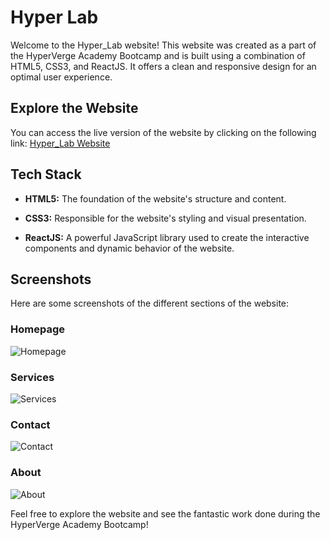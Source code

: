 # Hyper Lab

Welcome to the Hyper_Lab website! This website was created as a part of the HyperVerge Academy Bootcamp and is built using a combination of HTML5, CSS3, and ReactJS. It offers a clean and responsive design for an optimal user experience.

## Explore the Website

You can access the live version of the website by clicking on the following link: [Hyper_Lab Website](https://i1s-rishabh.github.io/Hyper_Lab/)

## Tech Stack

- **HTML5:** The foundation of the website's structure and content.

- **CSS3:** Responsible for the website's styling and visual presentation.

- **ReactJS:** A powerful JavaScript library used to create the interactive components and dynamic behavior of the website.

## Screenshots

Here are some screenshots of the different sections of the website:

### Homepage
![Homepage](https://user-images.githubusercontent.com/43880492/121472162-6e934500-c9de-11eb-8c8d-fb4e948056f4.PNG)

### Services
![Services](https://user-images.githubusercontent.com/43880492/121472226-85d23280-c9de-11eb-88d7-41ef949eab6d.PNG)

### Contact 
![Contact](https://user-images.githubusercontent.com/43880492/121472277-97b3d580-c9de-11eb-81e3-d5ed43cc9c41.PNG)

### About
![About](https://user-images.githubusercontent.com/43880492/121472313-a3070100-c9de-11eb-9621-61665f975746.PNG)

Feel free to explore the website and see the fantastic work done during the HyperVerge Academy Bootcamp!
